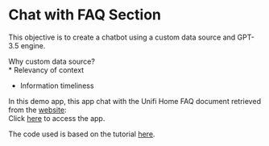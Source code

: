 # Chat with FAQ Section

This objective is to create a chatbot using a custom data source and GPT-3.5 engine.  <br>  

Why custom data source?<br>* Relevancy of context
* Information timeliness


In this demo app, this app chat with the Unifi Home FAQ document retrieved from the [website](https://unifi.com.my/support/faq): <br>Click [here](https://faq-chatbot.streamlit.app/) to access the app.



The code used is based on the tutorial [here](https://blog.streamlit.io/build-a-chatbot-with-custom-data-sources-powered-by-llamaindex/).

